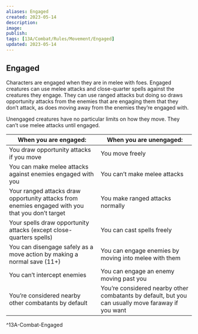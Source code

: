 ```yaml
---
aliases: Engaged
created: 2023-05-14
description: 
image: 
publish: 
tags: [13A/Combat/Rules/Movement/Engaged]
updated: 2023-05-14
---
```


## Engaged

Characters are engaged when they are in melee with foes. Engaged creatures can use melee attacks and close-quarter spells against the creatures they engage. They can use ranged attacks but doing so draws opportunity attacks from the enemies that are engaging them that they don’t attack, as does moving away from the enemies they’re engaged with.

Unengaged creatures have no particular limits on how they move. They can’t use melee attacks until engaged.

| When you are engaged:                                                                            | When you are unengaged:                                                                            |
| ------------------------------------------------------------------------------------------------ | -------------------------------------------------------------------------------------------------- |
| You draw opportunity attacks if you move                                                         | You move freely                                                                                    |
| You can make melee attacks against enemies engaged with you                                      | You can’t make melee attacks                                                                       |
| Your ranged attacks draw opportunity attacks from enemies engaged with you that you don’t target | You make ranged attacks normally                                                                   |
| Your spells draw opportunity attacks (except close-quarters spells)                              | You can cast spells freely                                                                         |
| You can disengage safely as a move action by making a normal save (11+)                          | You can engage enemies by moving into melee with them                                              |
| You can’t intercept enemies                                                                      | You can engage an enemy moving past you                                                            |
| You’re considered nearby other combatants by default                                             | You’re considered nearby other combatants by default, but you can usually move faraway if you want |
^13A-Combat-Engaged